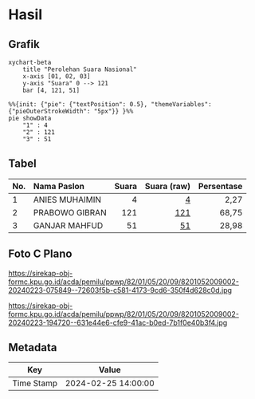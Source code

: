 # Hasil

## Grafik

```mermaid
xychart-beta
    title "Perolehan Suara Nasional"
    x-axis [01, 02, 03]
    y-axis "Suara" 0 --> 121
    bar [4, 121, 51]
```

```mermaid
%%{init: {"pie": {"textPosition": 0.5}, "themeVariables": {"pieOuterStrokeWidth": "5px"}} }%%
pie showData
    "1" : 4
    "2" : 121
    "3" : 51
```

## Tabel

| No. | Nama Paslon    | Suara | Suara (raw) | Persentase |
|:--- |:-------------- | -----:| -----------:| ----------:|
| 1   | ANIES MUHAIMIN | 4     | [4][p-1]    | 2,27       |
| 2   | PRABOWO GIBRAN | 121   | [121][p-2]  | 68,75      |
| 3   | GANJAR MAHFUD  | 51    | [51][p-3]   | 28,98      |


[p-1]: https://github.com/gigit-pemilu/pemilu-2024/blob/main/pilpres/hitung-suara/sub/82-maluku-utara/sub/01-halmahera-barat/sub/05-jailolo-selatan/sub/2009-akeara/sub/002-tps/sub/paslon-1.txt
[p-2]: https://github.com/gigit-pemilu/pemilu-2024/blob/main/pilpres/hitung-suara/sub/82-maluku-utara/sub/01-halmahera-barat/sub/05-jailolo-selatan/sub/2009-akeara/sub/002-tps/sub/paslon-2.txt
[p-3]: https://github.com/gigit-pemilu/pemilu-2024/blob/main/pilpres/hitung-suara/sub/82-maluku-utara/sub/01-halmahera-barat/sub/05-jailolo-selatan/sub/2009-akeara/sub/002-tps/sub/paslon-3.txt

## Foto C Plano

https://sirekap-obj-formc.kpu.go.id/acda/pemilu/ppwp/82/01/05/20/09/8201052009002-20240223-075849--72603f5b-c581-4173-9cd6-350f4d628c0d.jpg

https://sirekap-obj-formc.kpu.go.id/acda/pemilu/ppwp/82/01/05/20/09/8201052009002-20240223-194720--631e44e6-cfe9-41ac-b0ed-7b1f0e40b3f4.jpg


## Metadata

| Key        | Value               |
| ---------- | ------------------- |
| Time Stamp | 2024-02-25 14:00:00 |



